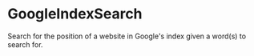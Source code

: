 # GoogleIndexSearch
Search for the position of a website in Google's index given a word(s) to search for. 
